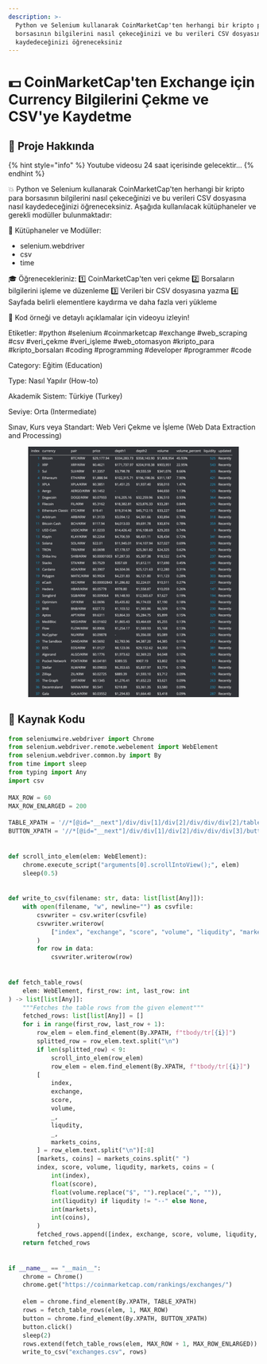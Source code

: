 ```yaml
---
description: >-
  Python ve Selenium kullanarak CoinMarketCap'ten herhangi bir kripto para
  borsasının bilgilerini nasıl çekeceğinizi ve bu verileri CSV dosyasına nasıl
  kaydedeceğinizi öğreneceksiniz
---
```


# 💵 CoinMarketCap'ten Exchange için Currency Bilgilerini Çekme ve CSV'ye Kaydetme

## 🔰 Proje Hakkında

{% hint style="info" %}
Youtube videosu 24 saat içerisinde gelecektir...
{% endhint %}

💥 Python ve Selenium kullanarak CoinMarketCap'ten herhangi bir kripto para borsasının bilgilerini nasıl çekeceğinizi ve bu verileri CSV dosyasına nasıl kaydedeceğinizi öğreneceksiniz. Aşağıda kullanılacak kütüphaneler ve gerekli modüller bulunmaktadır:

📘 Kütüphaneler ve Modüller:

* selenium.webdriver
* csv
* time

🎓 Öğrenecekleriniz: 1️⃣ CoinMarketCap'ten veri çekme 2️⃣ Borsaların bilgilerini işleme ve düzenleme 3️⃣ Verileri bir CSV dosyasına yazma 4️⃣ Sayfada belirli elementlere kaydırma ve daha fazla veri yükleme

📼 Kod örneği ve detaylı açıklamalar için videoyu izleyin!

Etiketler: #python #selenium #coinmarketcap #exchange #web\_scraping #csv #veri\_çekme #veri\_işleme #web\_otomasyon #kripto\_para #kripto\_borsaları #coding #programming #developer #programmer #code

Category: Eğitim (Education)

Type: Nasıl Yapılır (How-to)

Akademik Sistem: Türkiye (Turkey)

Seviye: Orta (Intermediate)

Sınav, Kurs veya Standart: Web Veri Çekme ve İşleme (Web Data Extraction and Processing)

<figure><img src="../.gitbook/assets/SCR-20230504-ucdn.png" alt="" width="563"><figcaption></figcaption></figure>

## 📜 Kaynak Kodu

```python
from seleniumwire.webdriver import Chrome
from selenium.webdriver.remote.webelement import WebElement
from selenium.webdriver.common.by import By
from time import sleep
from typing import Any
import csv

MAX_ROW = 60
MAX_ROW_ENLARGED = 200

TABLE_XPATH = '//*[@id="__next"]/div/div[1]/div[2]/div/div/div[2]/table'
BUTTON_XPATH = '//*[@id="__next"]/div/div[1]/div[2]/div/div/div[3]/button'


def scroll_into_elem(elem: WebElement):
    chrome.execute_script("arguments[0].scrollIntoView();", elem)
    sleep(0.5)


def write_to_csv(filename: str, data: list[list[Any]]):
    with open(filename, "w", newline="") as csvfile:
        csvwriter = csv.writer(csvfile)
        csvwriter.writerow(
            ["index", "exchange", "score", "volume", "liqudity", "markets", "coins"]
        )
        for row in data:
            csvwriter.writerow(row)


def fetch_table_rows(
    elem: WebElement, first_row: int, last_row: int
) -> list[list[Any]]:
    """Fetches the table rows from the given element"""
    fetched_rows: list[list[Any]] = []
    for i in range(first_row, last_row + 1):
        row_elem = elem.find_element(By.XPATH, f"tbody/tr[{i}]")
        splitted_row = row_elem.text.split("\n")
        if len(splitted_row) < 9:
            scroll_into_elem(row_elem)
            row_elem = elem.find_element(By.XPATH, f"tbody/tr[{i}]")
        [
            index,
            exchange,
            score,
            volume,
            _,
            liqudity,
            _,
            markets_coins,
        ] = row_elem.text.split("\n")[:8]
        [markets, coins] = markets_coins.split(" ")
        index, score, volume, liqudity, markets, coins = (
            int(index),
            float(score),
            float(volume.replace("$", "").replace(",", "")),
            int(liqudity) if liqudity != "--" else None,
            int(markets),
            int(coins),
        )
        fetched_rows.append([index, exchange, score, volume, liqudity, markets, coins])
    return fetched_rows


if __name__ == "__main__":
    chrome = Chrome()
    chrome.get("https://coinmarketcap.com/rankings/exchanges/")

    elem = chrome.find_element(By.XPATH, TABLE_XPATH)
    rows = fetch_table_rows(elem, 1, MAX_ROW)
    button = chrome.find_element(By.XPATH, BUTTON_XPATH)
    button.click()
    sleep(2)
    rows.extend(fetch_table_rows(elem, MAX_ROW + 1, MAX_ROW_ENLARGED))
    write_to_csv("exchanges.csv", rows)

```
